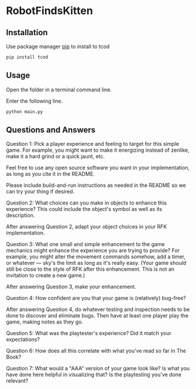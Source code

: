 # RobotFindsKitten

## Installation
Use package manager [pip](https://pip.pypa.io/en/stable/) to install to tcod

```bash
pip install tcod
```

## Usage
Open the folder in a terminal command line.

Enter the following line.

```bash
python main.py
```

## Questions and Answers

Question 1: Pick a player experience and feeling to target for this simple game. For example, you might want to make it energizing instead of zenlike, make it a hard grind or a quick jaunt, etc.

Feel free to use any open source software you want in your implementation, as long as you cite it in the README.

Please include build-and-run instructions as needed in the README so we can try your thing if desired.

Question 2: What choices can you make in objects to enhance this experience? This could include the object's symbol as well as its description.

After answering Question 2, adapt your object choices in your RFK implementation.

Question 3: What one small and simple enhancement to the game mechanics might enhance the experience you are trying to provide? For example, you might alter the movement commands somehow, add a timer, or whatever — sky's the limit as long as it's really easy. (Your game should still be close to the style of RFK after this enhancement. This is not an invitation to create a new game.)

After answering Question 3, make your enhancement.

Question 4: How confident are you that your game is (relatively) bug-free?

After answering Question 4, do whatever testing and inspection needs to be done to discover and eliminate bugs. Then have at least one player play the game, making notes as they go.

Question 5: What was the playtester's experience? Did it match your expectations?

Question 6: How does all this correlate with what you've read so far in The Book?

Question 7: What would a "AAA" version of your game look like? Is what you have done here helpful in visualizing that? Is the playtesting you've done relevant?